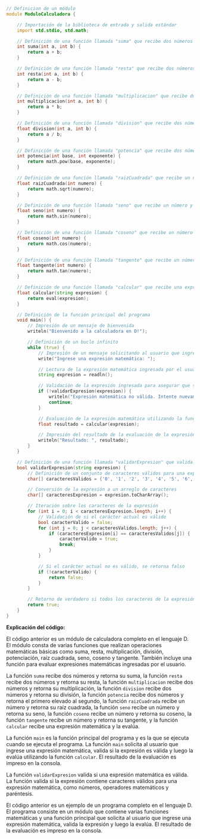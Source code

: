 ```d
// Definicion de un módulo
module ModuloCalculadora {

    // Importación de la biblioteca de entrada y salida estándar
    import std.stdio, std.math;

    // Definición de una función llamada "suma" que recibe dos números y retorna su suma
    int suma(int a, int b) {
        return a + b;
    }

    // Definición de una función llamada "resta" que recibe dos números y retorna su resta
    int resta(int a, int b) {
        return a - b;
    }

    // Definición de una función llamada "multiplicacion" que recibe dos números y retorna su multiplicación
    int multiplicacion(int a, int b) {
        return a * b;
    }

    // Definición de una función llamada "division" que recibe dos números y retorna su división
    float division(int a, int b) {
        return a / b;
    }

    // Definición de una función llamada "potencia" que recibe dos números y retorna el primero elevado al segundo
    int potencia(int base, int exponente) {
        return math.pow(base, exponente);
    }

    // Definición de una función llamada "raizCuadrada" que recibe un número y retorna su raíz cuadrada
    float raizCuadrada(int numero) {
        return math.sqrt(numero);
    }

    // Definición de una función llamada "seno" que recibe un número y retorna su seno
    float seno(int numero) {
        return math.sin(numero);
    }

    // Definición de una función llamada "coseno" que recibe un número y retorna su coseno
    float coseno(int numero) {
        return math.cos(numero);
    }

    // Definición de una función llamada "tangente" que recibe un número y retorna su tangente
    float tangente(int numero) {
        return math.tan(numero);
    }

    // Definición de una función llamada "calcular" que recibe una expresión matemática y la evalúa
    float calcular(string expresion) {
        return eval(expresion);
    }

    // Definición de la función principal del programa
    void main() {
        // Impresión de un mensaje de bienvenida
        writeln("Bienvenido a la calculadora en D!");

        // Definición de un bucle infinito
        while (true) {
            // Impresión de un mensaje solicitando al usuario que ingrese una expresión matemática
            write("Ingrese una expresión matemática: ");

            // Lectura de la expresión matemática ingresada por el usuario
            string expresion = readln();

            // Validación de la expresión ingresada para asegurar que sea una expresión matemática válida
            if (!validarExpresion(expresion)) {
                writeln("Expresión matemática no válida. Intente nuevamente.");
                continue;
            }

            // Evaluación de la expresión matemática utilizando la función "calcular"
            float resultado = calcular(expresion);

            // Impresión del resultado de la evaluación de la expresión
            writeln("Resultado: ", resultado);
        }
    }

    // Definición de una función llamada "validarExpresion" que valida si una expresión matemática es válida
    bool validarExpresion(string expresion) {
        // Definición de un conjunto de caracteres válidos para una expresión matemática
        char[] caracteresValidos = {'0', '1', '2', '3', '4', '5', '6', '7', '8', '9', '+', '-', '*', '/', '(', ')', ' '};

        // Conversión de la expresión a un arreglo de caracteres
        char[] caracteresExpresion = expresion.toCharArray();

        // Iteración sobre los caracteres de la expresión
        for (int i = 0; i < caracteresExpresion.length; i++) {
            // Validación de si el carácter actual es válido
            bool caracterValido = false;
            for (int j = 0; j < caracteresValidos.length; j++) {
                if (caracteresExpresion[i] == caracteresValidos[j]) {
                    caracterValido = true;
                    break;
                }
            }

            // Si el carácter actual no es válido, se retorna falso
            if (!caracterValido) {
                return false;
            }
        }

        // Retorno de verdadero si todos los caracteres de la expresión son válidos
        return true;
    }
}
```

**Explicación del código:**

El código anterior es un módulo de calculadora completo en el lenguaje D. El módulo consta de varias funciones que realizan operaciones matemáticas básicas como suma, resta, multiplicación, división, potenciación, raíz cuadrada, seno, coseno y tangente. También incluye una función para evaluar expresiones matemáticas ingresadas por el usuario.

La función `suma` recibe dos números y retorna su suma, la función `resta` recibe dos números y retorna su resta, la función `multiplicacion` recibe dos números y retorna su multiplicación, la función `division` recibe dos números y retorna su división, la función `potencia` recibe dos números y retorna el primero elevado al segundo, la función `raizCuadrada` recibe un número y retorna su raíz cuadrada, la función `seno` recibe un número y retorna su seno, la función `coseno` recibe un número y retorna su coseno, la función `tangente` recibe un número y retorna su tangente, y la función `calcular` recibe una expresión matemática y la evalúa.

La función `main` es la función principal del programa y es la que se ejecuta cuando se ejecuta el programa. La función `main` solicita al usuario que ingrese una expresión matemática, valida si la expresión es válida y luego la evalúa utilizando la función `calcular`. El resultado de la evaluación es impreso en la consola.

La función `validarExpresion` valida si una expresión matemática es válida. La función valida si la expresión contiene caracteres válidos para una expresión matemática, como números, operadores matemáticos y paréntesis.

El código anterior es un ejemplo de un programa completo en el lenguaje D. El programa consiste en un módulo que contiene varias funciones matemáticas y una función principal que solicita al usuario que ingrese una expresión matemática, valida la expresión y luego la evalúa. El resultado de la evaluación es impreso en la consola.